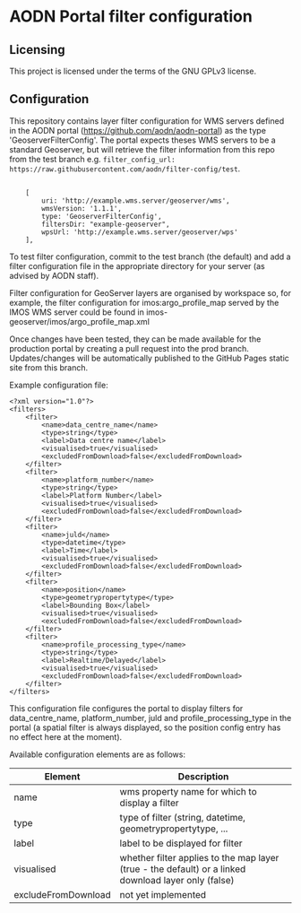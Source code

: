 # AODN Portal filter configuration

## Licensing
This project is licensed under the terms of the GNU GPLv3 license.

## Configuration
This repository contains layer filter configuration for WMS servers defined in the AODN portal (https://github.com/aodn/aodn-portal) as the type 'GeoserverFilterConfig'. The portal expects theses WMS servers to be a standard Geoserver, but will retrieve the filter information from this repo from the test branch e.g. `filter_config_url: https://raw.githubusercontent.com/aodn/filter-config/test`.
```

    [
        uri: 'http://example.wms.server/geoserver/wms',
        wmsVersion: '1.1.1',
        type: 'GeoserverFilterConfig',
        filtersDir: "example-geoserver", 
        wpsUrl: 'http://example.wms.server/geoserver/wps'
    ],
   ```

To test filter configuration, commit to the test branch (the default) and add a filter configuration
file in the appropriate directory for your server (as advised by AODN staff).

Filter configuration for GeoServer layers are organised by workspace so, for example, the filter configuration
 for imos:argo_profile_map served by the IMOS WMS server could be found in
 imos-geoserver/imos/argo_profile_map.xml

Once changes have been tested, they can be made available for the production portal by
creating a pull request into the prod branch. Updates/changes will be automatically published to the GitHub Pages static site from this branch.

Example configuration file:

```
<?xml version="1.0"?>
<filters>
    <filter>
        <name>data_centre_name</name>
        <type>string</type>
        <label>Data centre name</label>
        <visualised>true</visualised>
        <excludedFromDownload>false</excludedFromDownload>
    </filter>
    <filter>
        <name>platform_number</name>
        <type>string</type>
        <label>Platform Number</label>
        <visualised>true</visualised>
        <excludedFromDownload>false</excludedFromDownload>
    </filter>
    <filter>
        <name>juld</name>
        <type>datetime</type>
        <label>Time</label>
        <visualised>true</visualised>
        <excludedFromDownload>false</excludedFromDownload>
    </filter>
    <filter>
        <name>position</name>
        <type>geometrypropertytype</type>
        <label>Bounding Box</label>
        <visualised>true</visualised>
        <excludedFromDownload>false</excludedFromDownload>
    </filter>
    <filter>
        <name>profile_processing_type</name>
        <type>string</type>
        <label>Realtime/Delayed</label>
        <visualised>true</visualised>
        <excludedFromDownload>false</excludedFromDownload>
    </filter>
</filters>
```

This configuration file configures the portal to display filters for data_centre_name, platform_number,
juld and profile_processing_type in the portal (a spatial filter is always displayed, so the position
config entry has no effect here at the moment).

Available configuration elements are as follows:

Element | Description
--- | ---
name | wms property name for which to display a filter
type | type of filter (string, datetime, geometrypropertytype, ...
label | label to be displayed for filter
visualised | whether filter applies to the map layer (true - the default) or a linked download layer only (false)
excludeFromDownload | not yet implemented


